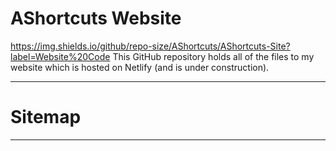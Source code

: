 # AShortcuts Website
https://img.shields.io/github/repo-size/AShortcuts/AShortcuts-Site?label=Website%20Code
This GitHub repository holds all of the files to my website which is hosted on Netlify (and is under construction).
***
# Sitemap
______________
